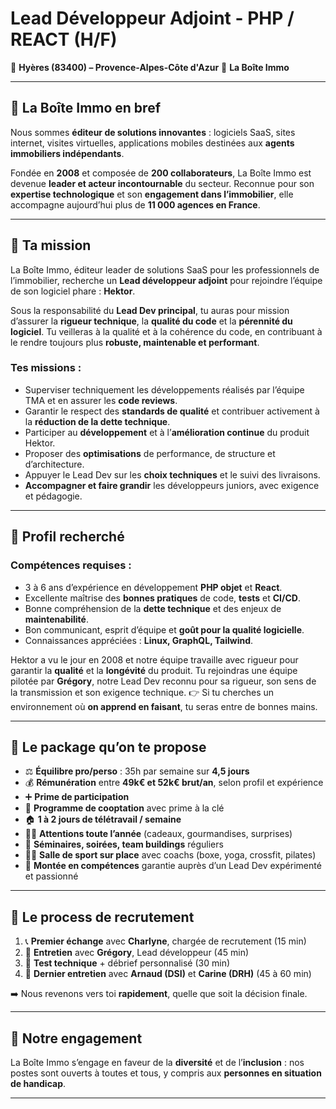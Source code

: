 # **Lead Développeur Adjoint - PHP / REACT (H/F)**

📍 **Hyères (83400) – Provence-Alpes-Côte d'Azur**
🏢 **La Boîte Immo**

---

## 🚩 **La Boîte Immo en bref**

Nous sommes **éditeur de solutions innovantes** : logiciels SaaS, sites internet, visites virtuelles, applications mobiles destinées aux **agents immobiliers indépendants**.

Fondée en **2008** et composée de **200 collaborateurs**, La Boîte Immo est devenue **leader et acteur incontournable** du secteur.
Reconnue pour son **expertise technologique** et son **engagement dans l’immobilier**, elle accompagne aujourd’hui plus de **11 000 agences en France**.

---

## 🎯 **Ta mission**

La Boîte Immo, éditeur leader de solutions SaaS pour les professionnels de l’immobilier, recherche un **Lead développeur adjoint** pour rejoindre l’équipe de son logiciel phare : **Hektor**.

Sous la responsabilité du **Lead Dev principal**, tu auras pour mission d’assurer la **rigueur technique**, la **qualité du code** et la **pérennité du logiciel**.
Tu veilleras à la qualité et à la cohérence du code, en contribuant à le rendre toujours plus **robuste, maintenable et performant**.

### **Tes missions :**

* Superviser techniquement les développements réalisés par l’équipe TMA et en assurer les **code reviews**.
* Garantir le respect des **standards de qualité** et contribuer activement à la **réduction de la dette technique**.
* Participer au **développement** et à l’**amélioration continue** du produit Hektor.
* Proposer des **optimisations** de performance, de structure et d’architecture.
* Appuyer le Lead Dev sur les **choix techniques** et le suivi des livraisons.
* **Accompagner et faire grandir** les développeurs juniors, avec exigence et pédagogie.

---

## 👤 **Profil recherché**

### **Compétences requises :**

* 3 à 6 ans d’expérience en développement **PHP objet** et **React**.
* Excellente maîtrise des **bonnes pratiques** de code, **tests** et **CI/CD**.
* Bonne compréhension de la **dette technique** et des enjeux de **maintenabilité**.
* Bon communicant, esprit d’équipe et **goût pour la qualité logicielle**.
* Connaissances appréciées : **Linux, GraphQL, Tailwind**.

Hektor a vu le jour en 2008 et notre équipe travaille avec rigueur pour garantir la **qualité** et la **longévité** du produit.
Tu rejoindras une équipe pilotée par **Grégory**, notre Lead Dev reconnu pour sa rigueur, son sens de la transmission et son exigence technique.
👉 Si tu cherches un environnement où **on apprend en faisant**, tu seras entre de bonnes mains.

---

## 💼 **Le package qu’on te propose**

* ⚖️ **Équilibre pro/perso** : 35h par semaine sur **4,5 jours**
* 💰 **Rémunération** entre **49k€ et 52k€ brut/an**, selon profil et expérience
* ➕ **Prime de participation**
* 💎 **Programme de cooptation** avec prime à la clé
* 🏠 **1 à 2 jours de télétravail / semaine**
* 🍫🍓 **Attentions toute l’année** (cadeaux, gourmandises, surprises)
* 🥳 **Séminaires, soirées, team buildings** réguliers
* 🏋️‍♀️ **Salle de sport sur place** avec coachs (boxe, yoga, crossfit, pilates)
* 🚀 **Montée en compétences** garantie auprès d’un Lead Dev expérimenté et passionné

---

## 🤝 **Le process de recrutement**

1. 📞 **Premier échange** avec **Charlyne**, chargée de recrutement (15 min)
2. 💬 **Entretien** avec **Grégory**, Lead développeur (45 min)
3. 🧠 **Test technique** + débrief personnalisé (30 min)
4. 👥 **Dernier entretien** avec **Arnaud (DSI)** et **Carine (DRH)** (45 à 60 min)

➡️ Nous revenons vers toi **rapidement**, quelle que soit la décision finale.

---

## 🌈 **Notre engagement**

La Boîte Immo s’engage en faveur de la **diversité** et de l’**inclusion** :
nos postes sont ouverts à toutes et tous, y compris aux **personnes en situation de handicap**.

---
